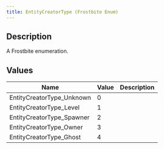 ```yaml
---
title: EntityCreatorType (Frostbite Enum)
---
```

## Description

A Frostbite enumeration.

## Values

| Name                       | Value | Description |
| -------------------------- | ----- | ----------- |
| EntityCreatorType\_Unknown | 0     |             |
| EntityCreatorType\_Level   | 1     |             |
| EntityCreatorType\_Spawner | 2     |             |
| EntityCreatorType\_Owner   | 3     |             |
| EntityCreatorType\_Ghost   | 4     |             |
